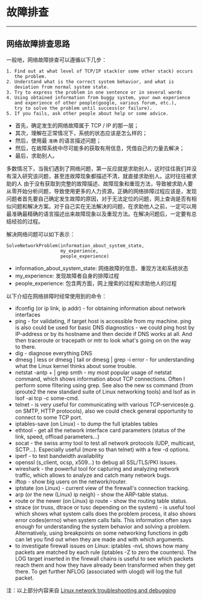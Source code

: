 # 故障排查

----

## 网络故障排查思路

一般地，网络故障排查可以遵循以下几步：

    1. Find out at what level of TCP/IP stack(or some other stack) occurs 
       the problem.
    2. Understand what is the correct system behavior, and what is 
       deviation from normal system state.
    3. Try to express the problem in one sentence or in several words
    4. Using obtained information from buggy system, your own experience 
       and experience of other people(google, various forum, etc.), 
       try to solve the problem until success(or failure).
    5. If you fails, ask other people about help or some advice.
    

 * 首先，确定发生的网络故障属于 TCP / IP 的那一层；
 * 其次，理解在正常情况下，系统的状态应该是怎么样的；
 * 然后，使用最 `准确` 的语言描述问题；
 * 然后，在故障系统中尽可能多的获取有用信息，凭借自己的力量去解决；
 * 最后，求助别人。

多数情况下，当我们遇到了网络问题，第一反应就是求助别人，这时往往我们并没有深入研究该问题，甚至连故障现象都描述不清，就直接求助别人。这时往往被求助的人
由于没有获取到完整的故障描述、故障现象和重现方法，导致被求助人要从零开始分析问题，导致使用更多的人力资源。正确的网络排障过程应该是，发现问题者首先要自己确定发生故障的原因，对于无法定位的问题，网上查询是否有相似问题和解决方案。对于自己实在无法解决的问题，在求助他人之前，一定可以用最准确最精确的语言描述出来故障现象以及重现方法。在解决问题后，一定要有总结经验的过程。


解决网络问题可以如下表示：

    SolveNetworkProblem(information_about_system_state,
                        my_experience,
                        people_experience)


 * information_about_system_state: 网络故障的信息、重现方法和系统状态
 * my_experience: 发现故障者自身的排障过程
 * people_experience: 包含两方面，网上搜索的过程和求助他人的过程


以下介绍在网络排障时经常使用到的命令：

 * ifconfig (or ip link, ip addr) - for obtaining information about network interfaces
 * ping - for validating, if target host is accessible from my machine. ping is also could be used for basic DNS diagnostics - we could ping host by IP-address or by its hostname and then decide if DNS works at all. And then traceroute or tracepath or mtr to look what's going on on the way to there.
 * dig - diagnose everything DNS
 * dmesg | less or dmesg | tail or dmesg | grep -i error - for understanding what the Linux kernel thinks about some trouble.
 * netstat -antp + | grep smth - my most popular usage of netstat command, which shows information about TCP connections. Often I perform some filtering using grep. See also the new ss command (from iproute2 the new standard suite of Linux networking tools) and lsof as in lsof -ai tcp -c some-cmd.
 * telnet <host> <port> - is very useful for communicating with various TCP-services(e.g. on SMTP, HTTP protocols), also we could check general opportunity to connect to some TCP port.
 * iptables-save (on Linux) - to dump the full iptables tables
 * ethtool - get all the network interface card parameters (status of the link, speed, offload parameters...)
 * socat - the swiss army tool to test all network protocols (UDP, multicast, SCTP...). Especially useful (more so than telnet) with a few -d options.
 * iperf - to test bandwidth availability
 * openssl (s_client, ocsp, x509...) to debug all SSL/TLS/PKI issues.
 * wireshark - the powerful tool for capturing and analyzing network traffic, which allows to analyze and catch many network bugs.
 * iftop - show big users on the network/router.
 * iptstate (on Linux) - current view of the firewall's connection tracking.
 * arp (or the new (Linux) ip neigh) - show the ARP-table status.
 * route or the newer (on Linux) ip route - show the routing table status.
 * strace (or truss, dtrace or tusc depending on the system) - is useful tool 
which shows what system calls does the problem process, it also shows error 
codes(errno) when system calls fails. This information often says enough 
for understanding the system behavior and solving a problem. 
Alternatively, using breakpoints on some networking functions in gdb can 
let you find out when they are made and with which arguments.
 * to investigate firewall issues on Linux: iptables -nvL shows how many 
packets are matched by each rule (iptables -Z to zero the counters). 
The LOG target inserted in the firewall chains is useful to see which 
packets reach them and how they have already been transformed when they 
get there. 
To get further NFLOG (associated with ulogd) will log the full packet.



注：以上部分内容来自 [Linux network troubleshooting and debugging](http://unix.stackexchange.com/questions/50098/linux-network-troubleshooting-and-debugging)
